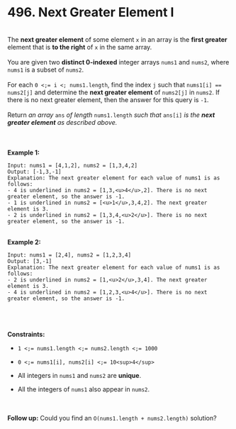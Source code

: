 # 496. Next Greater Element I

<br />The **next greater element** of some element `x` in an array is the **first greater** element that is **to the right** of `x` in the same array.<br />
<br />You are given two **distinct 0-indexed** integer arrays `nums1` and `nums2`, where `nums1` is a subset of `nums2`.<br />
<br />For each `0 <;= i <; nums1.length`, find the index `j` such that `nums1[i] == nums2[j]` and determine the **next greater element** of `nums2[j]` in `nums2`. If there is no next greater element, then the answer for this query is `-1`.<br />
<br />Return <em>an array </em>`ans`<em> of length </em>`nums1.length`<em> such that </em>`ans[i]`<em> is the **next greater element** as described above.</em><br />
<br /> <br />
<br />**Example 1:**<br />
```
Input: nums1 = [4,1,2], nums2 = [1,3,4,2]
Output: [-1,3,-1]
Explanation: The next greater element for each value of nums1 is as follows:
- 4 is underlined in nums2 = [1,3,<u>4</u>,2]. There is no next greater element, so the answer is -1.
- 1 is underlined in nums2 = [<u>1</u>,3,4,2]. The next greater element is 3.
- 2 is underlined in nums2 = [1,3,4,<u>2</u>]. There is no next greater element, so the answer is -1.
```
<br />**Example 2:**<br />
```
Input: nums1 = [2,4], nums2 = [1,2,3,4]
Output: [3,-1]
Explanation: The next greater element for each value of nums1 is as follows:
- 2 is underlined in nums2 = [1,<u>2</u>,3,4]. The next greater element is 3.
- 4 is underlined in nums2 = [1,2,3,<u>4</u>]. There is no next greater element, so the answer is -1.
```
<br /> <br />
<br />**Constraints:**<br />

* `1 <;= nums1.length <;= nums2.length <;= 1000`

* `0 <;= nums1[i], nums2[i] <;= 10<sup>4</sup>`

* All integers in `nums1` and `nums2` are **unique**.

* All the integers of `nums1` also appear in `nums2`.


<br /> <br />
**Follow up:** Could you find an `O(nums1.length + nums2.length)` solution?